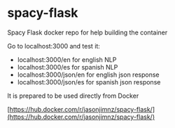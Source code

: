 # spacy-flask

Spacy Flask docker repo for help building the container

Go to localhost:3000 and test it:

- localhost:3000/en for english NLP
- localhost:3000/es for spanish NLP
- localhost:3000/json/en for english json response
- localhost:3000/json/es for spanish json response

It is prepared to be used directly from Docker

[https://hub.docker.com/r/jasonjimnz/spacy-flask/](https://hub.docker.com/r/jasonjimnz/spacy-flask/)
